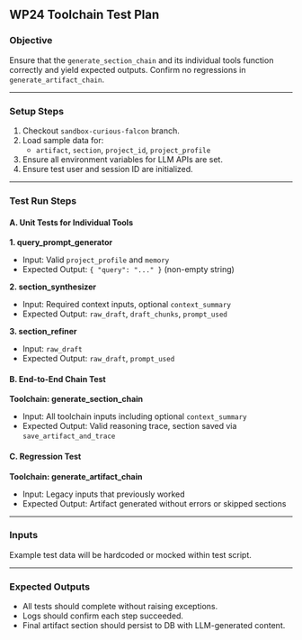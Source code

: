 ## WP24 Toolchain Test Plan

### Objective
Ensure that the `generate_section_chain` and its individual tools function correctly and yield expected outputs. Confirm no regressions in `generate_artifact_chain`.

---

### Setup Steps
1. Checkout `sandbox-curious-falcon` branch.
2. Load sample data for:
   - `artifact`, `section`, `project_id`, `project_profile`
3. Ensure all environment variables for LLM APIs are set.
4. Ensure test user and session ID are initialized.

---

### Test Run Steps
#### A. Unit Tests for Individual Tools

**1. query_prompt_generator**
- Input: Valid `project_profile` and `memory`
- Expected Output: `{ "query": "..." }` (non-empty string)

**2. section_synthesizer**
- Input: Required context inputs, optional `context_summary`
- Expected Output: `raw_draft`, `draft_chunks`, `prompt_used`

**3. section_refiner**
- Input: `raw_draft`
- Expected Output: `raw_draft`, `prompt_used`

#### B. End-to-End Chain Test

**Toolchain: generate_section_chain**
- Input: All toolchain inputs including optional `context_summary`
- Expected Output: Valid reasoning trace, section saved via `save_artifact_and_trace`

#### C. Regression Test

**Toolchain: generate_artifact_chain**
- Input: Legacy inputs that previously worked
- Expected Output: Artifact generated without errors or skipped sections

---

### Inputs
Example test data will be hardcoded or mocked within test script.

---

### Expected Outputs
- All tests should complete without raising exceptions.
- Logs should confirm each step succeeded.
- Final artifact section should persist to DB with LLM-generated content.